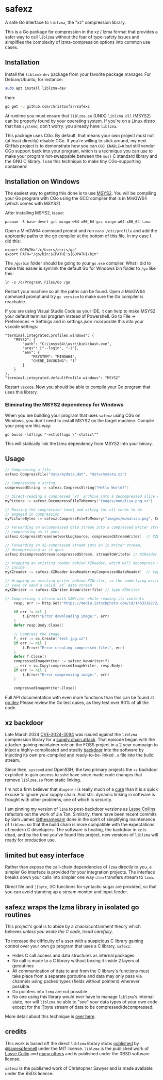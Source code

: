 # safexz

A safe Go interface to `liblzma`, the "xz" compression library.

This is a Go package for compression in the xz / lzma format that provides a safer way to call `liblzma`  without the fear of type-safety issues and simplifies the complexity of lzma-compression options into common use cases.

## Installation

Install the `liblzma-dev` package from your favorite package manager.  For Debian/Ubuntu, for instance:
```bash
sudo apt install liblzma-dev
```

then:
```bash
go get -u github.com/christoofar/safexz
```

At runtime you must ensure that `liblzma.so` (UNIX) `liblzma.dll` (MSYS2) can be properly found by your operating system.
If you're on a Linux distro that has `systemd`, don't worry: you already have `liblzma`.

This package uses CGo.  By default, that means your own project must not (at least directly) disable CGo.   If you're willing to
stick around, my next GitHub project is to demonstrate how you can `CGO_ENABLE=0` but still vendor CGo support back into your program,
which is a technique you can use to make your program hot-swappable between the `musl` C standard library and the GNU C library.  I
use this technique to make tiny CGo-supporting containers!

## Installation on Windows

The easiest way to getting this done is to use [MSYS2](https://www.msys2.org).  You will be compiling your Go program with CGo
using the GCC compiler that is in MinGW64 (which comes with MSYS2).

After installing MSYS2, issue:

```
pacman -S base-devel git mingw-w64-x86_64-gcc mingw-w64-x86_64-lzma
```

Open a MinGW64 command prompt and run `nano /etc/profile` and add the approprite paths to the go compiler at the bottom of this file.  In my case I did this:
```
export GOPATH="/c/Users/chris/go"
export PATH="/go/bin:${PATH}:${GOPATH}/bin"
```

The `/go/bin` folder should be going to your `go.exe` compiler.   What I did to make this easier is symlink the default Go for Windows bin folder to `/go` like this:

```
ln -s /c/Program\ Files/Go /go
```

Restart your machine so all the paths can be found.   Open a MinGW64 command prompt and try `go version` to make sure the Go compiler is reachable.

If you are using Visual Studio Code as your IDE, it can help to make MSYS2 your default terminal program instead of Powershell.  Go to File -> Preferences -> Settings
and in settings.json incorporate this into your vscode settings:

```
"terminal.integrated.profiles.windows": {
    "MSYS2": {
        "path": "C:\\msys64\\usr\\bin\\bash.exe",
        "args": ["--login", "-i"],
        "env": {
            "MSYSTEM": "MINGW64",
            "CHERE_INVOKING": "1"
        }
    }
},
"terminal.integrated.defaultProfile.windows": "MSYS2"
```

Restart `vscode`.   Now you should be able to compile your Go program that uses this library.

### Eliminating the MSYS2 dependency for Windows

When you are building your program that uses `safexz` using CGo on Windows, you don't need to install MSYS2 on the target machine.
Compile your program this way:

`go build -ldflags "-extldflags \"-static\""`

This will statically link the lzma dependency from MSYS2 into your binary.

## Usage

```go
// Compressing a file
safexz.CompressFile("data/mydata.dat", "data/mydata.xz")

// Compressing a string
compressedString := safexz.CompressString("Hello World!")

// Direct-reading a compressed `xz` archive into a decompressed slice of bytes
myPicture := safexz.DecompressFileToMemory("images/monalisa.png.xz")

// Raising the compression level and asking for all cores to be
// engaged in compression
myPictureBytes := safexz.CompressFileToMemory("images/monalisa.png", CompressionFullPowerBetter)

// Forwarding an uncompressed data stream into a compressed writer stream,
// compressing as it goes
safexz.CompressStream(networkLogSource, compressedStreamWriter)  // XZWriter is the writer

// Forwarding an XZ-compressed stream into an io.Writer stream,
// decompressing as it goes
safexz.DecompressStream(compressedStream, streamToWriteTo) // XZReader is the reader

// Wrapping an existing reader behind XZReader, which will decompress the xz/lzma stream
// inside
myXZreader := safexz.XZReader.NewReader(myCompressedDataReader)  // type XZReader

// Wrapping an existing writer behind XZWriter, so the underlying writer sees and will
// save or send a valid `xz` data stream
myXZWriter := safexz.XZWriter.NewWriter(file) // type XZWriter

// Compressing a stream with XZWriter while reading its contents
	resp, err := http.Get("https://media.istockphoto.com/id/1453319272/photo/columbus-ohio-usa-skyline-on-the-scioto-river.jpg?s=2048x2048&w=is&k=20&c=tgQ4HAX-dX7A1XTanxHMrkFOg5Fpa2kW87m96JKLcUM=")

	if err != nil {
		t.Error("Error downloading image:", err)
	}
	defer resp.Body.Close()

	// Compress the image
	f, err := os.Create("test.jpg.xz")
	if err != nil {
		t.Error("Error creating compressed file:", err)
	}
	defer f.Close()
	compressedImageWriter := safexz.NewWriter(f)
	_, err = io.Copy(compressedImageWriter, resp.Body)
	if err != nil {
		t.Error("Error compressing image:", err)
	}

	compressedImageWriter.Close()
```

Full API documentation with even more functions than this can be found at [go.dev](https://pkg.go.dev/github.com/christoofar/safexz#pkg-functions)   Please review the Go test cases, as they test over 90% of all the code.

## xz backdoor

Late March 2024 [CVE-2024-3094](https://research.swtch.com/xz-timeline) was issued against the `liblzma` compression library for a [supply chain attack](https://www.crowdstrike.com/cybersecurity-101/cyberattacks/supply-chain-attacks/). That episode began with the attacker gaining maintainer role on the FOSS project in a 2 year campaign to inject a highly-complicated and stealty [backdoor](<https://en.wikipedia.org/wiki/Backdoor_(computing)>) into the software by injecting its own pre-compiled and ready-to-be-linked `.o` file into the build stream.

Since then, `systemd` and OpenSSH, the two primary projects the `xz` backdoor exploited to gain access to `sshd` have since made code changes that remove `liblzma.so` from static linking.

I'm not a firm believer that `dlopen()` is really much of a [cure](https://github.com/golang/go/issues/58548) than it is a quick excuse to ignore your supply chain. And still: dynamic linking in software is frought with other problems, one of which is security.

I am pinning my version of `lzma` to post-backdoor versions as [Lasse Collins](https://tukaani.org/contact.html) refactors out the work of Jia Tan. Similarly, there have been recent commits by Sam James [@thesamesam](https://github.com/thesamesam) done in the spirit of simplifying maintenance of `liblzma` so that the build chain is more compatible with the expectations of modern C developers. The software is healing, the backdoor in `xz` is dead, and by the time you've found this project, new versions of `liblzma` will ready for production use.

## limited but easy interface

Rather than expose the call-chain dependencies of `lzma` directly to you, a simpler Go interface is provided for your integration projects. The interface breaks down your calls into simpler one way `chan` transfers stream to `lzma`.

Direct file and `[]byte`, I/O functions for syntactic sugar are provided, so that you can avoid standing up a stream monitor and input feeder.

## safexz wraps the lzma library in isolated go routines

This project's goal is to abide by a chaos/containment theory which believes _unless you wrote the C code, tread carefully_.

To increase the difficulty of a user with a suspicious C library gaining control over your own go program that uses a C library, `safexz`:

- Hides C call access and data structures as internal packages
- No call is made to a C library without boxing it inside 2 layers of goroutines
- All communication of data to and from the C library's functions must take place from a separate goroutine and data may only pass via channels using packed types (fields without pointers) wherever possible.
- Go pointers into `lzma` are not possible
- No one using this library would ever have to manage `liblzma`'s internal state, nor will `liblzma` be able to "see" your data types of your own code except for the []byte stream of data to be compressed/decompressed.

More detail about this technique is [over here](https://gist.github.com/christoofar/880b4bcf3018f4681bb71bfdf1c16a6a).

## credits

This work is based off the direct `liblzma` library stubs [published](https://github.com/jamespfennell/xz) by [@jamespfennell](https://github.com/jamespfennell/xz) under the MIT license. `liblzma` is the published work of [Lasse Collin](https://git.tukaani.org/?p=xz.git;a=blob_plain;f=AUTHORS;hb=fcbd0d199933a69713cb293cbd7409a757d854cd) and [many others](https://git.tukaani.org/?p=xz.git;a=blob;f=THANKS;h=7d2d4fe82ad8ab14161d1bacd8ef3437fe51634d;hb=fcbd0d199933a69713cb293cbd7409a757d854cd) and is published under the 0BSD software license.

`safexz` is the published work of Christopher Sawyer and is made available under the BSD3 license.

